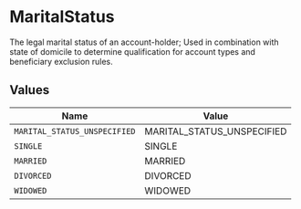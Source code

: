 # MaritalStatus

The legal marital status of an account-holder; Used in combination with state of domicile to determine qualification for account types and beneficiary exclusion rules.


## Values

| Name                         | Value                        |
| ---------------------------- | ---------------------------- |
| `MARITAL_STATUS_UNSPECIFIED` | MARITAL_STATUS_UNSPECIFIED   |
| `SINGLE`                     | SINGLE                       |
| `MARRIED`                    | MARRIED                      |
| `DIVORCED`                   | DIVORCED                     |
| `WIDOWED`                    | WIDOWED                      |